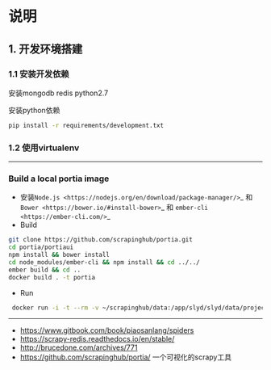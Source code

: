 # 说明

## 1. 开发环境搭建

### 1.1 安装开发依赖


安装mongodb redis python2.7

安装python依赖
```bash
pip install -r requirements/development.txt
```

### 1.2 使用virtualenv
------
### Build a local portia image
* 安装`Node.js <https://nodejs.org/en/download/package-manager/>`_ 和 `Bower <https://bower.io/#install-bower>`_ 和 `ember-cli <https://ember-cli.com/>`_ 
* Build
```bash
git clone https://github.com/scrapinghub/portia.git
cd portia/portiaui
npm install && bower install
cd node_modules/ember-cli && npm install && cd ../../
ember build && cd ..
docker build . -t portia
```
* Run
```bash
 docker run -i -t --rm -v ~/scrapinghub/data:/app/slyd/slyd/data/projects:rw -p 9001:9001 portia
 ```




------


* https://www.gitbook.com/book/piaosanlang/spiders
* https://scrapy-redis.readthedocs.io/en/stable/
* http://brucedone.com/archives/771
* https://github.com/scrapinghub/portia/ 一个可视化的scrapy工具

